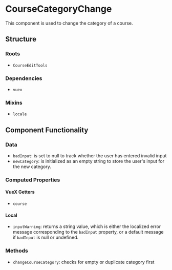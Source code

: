 CourseCategoryChange
===============

This component is used to change the category of a course.

## Structure

### Roots
* `CourseEditTools`

### Dependencies
* `vuex`

### Mixins
* `locale`

Component Functionality
---------

### Data
- `badInput`: is set to null to track whether the user has entered invalid input
- `newCategory`:  is initialized as an empty string to store the user's input for the new category.

### Computed Properties
#### VueX Getters
- `course`

#### Local
- `inputWarning`: returns a string value, which is either the localized error message corresponding to the `badInput` property, or a default message if `badInput` is null or undefined.

### Methods
- `changeCourseCategory`: checks for empty or duplicate category first 
